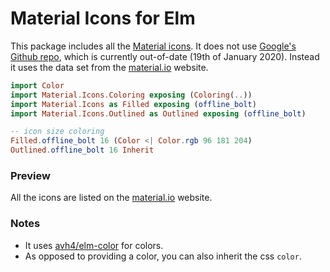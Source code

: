 # Material Icons for Elm

This package includes all the [Material icons](https://material.io/tools/icons/). It does not use [Google's Github repo](https://github.com/google/material-design-icons), which is currently out-of-date (19th of January 2020). Instead it uses the data set from the [material.io](https://material.io/tools/icons/) website.

```elm
import Color
import Material.Icons.Coloring exposing (Coloring(..))
import Material.Icons as Filled exposing (offline_bolt)
import Material.Icons.Outlined as Outlined exposing (offline_bolt)

-- icon size coloring
Filled.offline_bolt 16 (Color <| Color.rgb 96 181 204)
Outlined.offline_bolt 16 Inherit
```

### Preview

All the icons are listed on the [material.io](https://material.io/resources/icons/) website.

### Notes

- It uses [avh4/elm-color](https://package.elm-lang.org/packages/avh4/elm-color/latest/Color) for colors.
- As opposed to providing a color, you can also inherit the css `color`.
